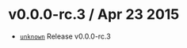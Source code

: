 v0.0.0-rc.3 / Apr 23 2015
=========================
 * [`unknown`][0] Release v0.0.0-rc.3

[0]: https://github.com/59naga/nicolive/commits/master